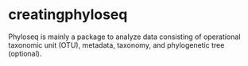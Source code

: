# creatingphyloseq
Phyloseq is mainly a package to analyze data consisting of operational taxonomic unit (OTU), metadata, taxonomy, and phylogenetic tree (optional).
